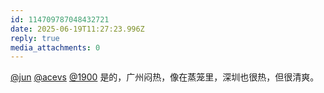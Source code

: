 ```yaml
---
id: 114709787048432721
date: 2025-06-19T11:27:23.996Z
reply: true
media_attachments: 0
---
```


[@jun](https://social.luzhaojun.com/@jun) [@acevs](https://mastodon.social/@acevs) [@1900](https://social.1900.live/@1900) 是的，广州闷热，像在蒸笼里，深圳也很热，但很清爽。


